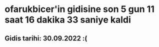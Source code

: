 # ofarukbicer'in gidisine son 5 gun 11 saat 16 dakika 33 saniye kaldi

## Gidis tarihi: 30.09.2022 :(